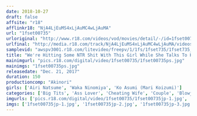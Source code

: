 ```yaml
---
date: 2018-10-27
draft: false
affsite: "r18"
afflinkr18: "NjA4LjEuMS4xLjAuMC4wLjAuMA"
url: "1fset00735"
urloriginal: "http://www.r18.com/videos/vod/movies/detail/-/id=1fset00735"
urlfinal: "http://media.r18.com/track/NjA4LjEuMS4xLjAuMC4wLjAuMA/videos/vod/movies/detail/-/id=1fset00735"
samplevid: "awspv3001.r18.com/litevideo/freepv/1/1fs/1fset735/1fset735_dmb_w.mp4"
title: "We're Hitting Some NTR Shit With This Girl While She Talks To Her Boyfriend On The PHone She's Trying To Keep Her Voice Under Control And Ask Like Everything's Normal, But She's Getting Hot And Horny! Her Boyfriend Has No Idea That His Girl Is Servicing Some Dude's Cock On The Other End Of The Line... 2"
mainimgurl: "pics.r18.com/digital/video/1fset00735/1fset00735ps.jpg"
mainimgs: "1fset00735ps.jpg"
releasedate: "Dec. 21, 2017"
duration: 150
productioncomp: "Akinori"
girls: ['Airi Natsume', 'Waka Ninomiya', 'Ko Asumi (Mari Koizumi)']
categories: ['Big Tits', 'Ass Lover', 'Cheating Wife', 'Couple', 'Blowjob', 'Masturbation', 'Hi-Def', 'Special 7 studios SALE']
imgurls: ['pics.r18.com/digital/video/1fset00735/1fset00735jp-1.jpg', 'pics.r18.com/digital/video/1fset00735/1fset00735jp-2.jpg', 'pics.r18.com/digital/video/1fset00735/1fset00735jp-3.jpg', 'pics.r18.com/digital/video/1fset00735/1fset00735jp-4.jpg', 'pics.r18.com/digital/video/1fset00735/1fset00735jp-5.jpg', 'pics.r18.com/digital/video/1fset00735/1fset00735jp-6.jpg', 'pics.r18.com/digital/video/1fset00735/1fset00735jp-7.jpg', 'pics.r18.com/digital/video/1fset00735/1fset00735jp-8.jpg', 'pics.r18.com/digital/video/1fset00735/1fset00735jp-9.jpg', 'pics.r18.com/digital/video/1fset00735/1fset00735jp-10.jpg', 'pics.r18.com/digital/video/1fset00735/1fset00735jp-11.jpg', 'pics.r18.com/digital/video/1fset00735/1fset00735jp-12.jpg', 'pics.r18.com/digital/video/1fset00735/1fset00735jp-13.jpg', 'pics.r18.com/digital/video/1fset00735/1fset00735jp-14.jpg', 'pics.r18.com/digital/video/1fset00735/1fset00735jp-15.jpg', 'pics.r18.com/digital/video/1fset00735/1fset00735jp-16.jpg', 'pics.r18.com/digital/video/1fset00735/1fset00735jp-17.jpg', 'pics.r18.com/digital/video/1fset00735/1fset00735jp-18.jpg', 'pics.r18.com/digital/video/1fset00735/1fset00735jp-19.jpg', 'pics.r18.com/digital/video/1fset00735/1fset00735jp-20.jpg']
imgs: ['1fset00735jp-1.jpg', '1fset00735jp-2.jpg', '1fset00735jp-3.jpg', '1fset00735jp-4.jpg', '1fset00735jp-5.jpg', '1fset00735jp-6.jpg', '1fset00735jp-7.jpg', '1fset00735jp-8.jpg', '1fset00735jp-9.jpg', '1fset00735jp-10.jpg', '1fset00735jp-11.jpg', '1fset00735jp-12.jpg', '1fset00735jp-13.jpg', '1fset00735jp-14.jpg', '1fset00735jp-15.jpg', '1fset00735jp-16.jpg', '1fset00735jp-17.jpg', '1fset00735jp-18.jpg', '1fset00735jp-19.jpg', '1fset00735jp-20.jpg']
---
```

